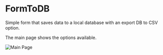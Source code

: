 # FormToDB
Simple form that saves data to a local database with an export DB to CSV option.

The main page shows the options available.

![Main Page](images/main.png?raw=true)
